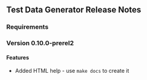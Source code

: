 ## Test Data Generator Release Notes

### Requirements

### Version 0.10.0-prerel2
#### Features
* Added HTML help - use `make docs` to create it
